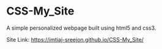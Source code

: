 # CSS-My_Site

A simple personalized webpage built using html5 and css3.

Site Link: https://imtiaj-sreejon.github.io/CSS-My_Site/
